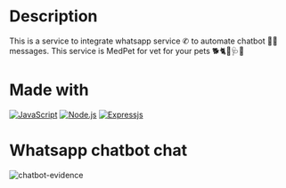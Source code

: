 # Description
This is a service to integrate whatsapp service ✆ to automate chatbot 💬🤖 messages. This service is MedPet for vet for your pets 🐕🐈🦜🩺🏥

# Made with
[![JavaScript](https://img.shields.io/badge/javascript-ead547?style=for-the-badge&logo=javascript&logoColor=white&labelColor=000000)]()
[![Node.js](https://img.shields.io/badge/node.js-76c339?style=for-the-badge&logo=node.js&logoColor=white&labelColor=000000)]()
[![Expressjs](https://img.shields.io/badge/Expressjs-444444?style=for-the-badge&logo=Express&logoColor=white&labelColor=000000)]()

# Whatsapp chatbot chat

![chatbot-evidence](https://github.com/user-attachments/assets/417f161b-520e-434a-b515-f8b22d3f635a)
